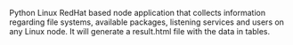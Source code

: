 Python Linux RedHat based node application that collects information
regarding file systems, available packages, listening services
and users on any Linux node. It will generate a result.html file with the data in tables.
